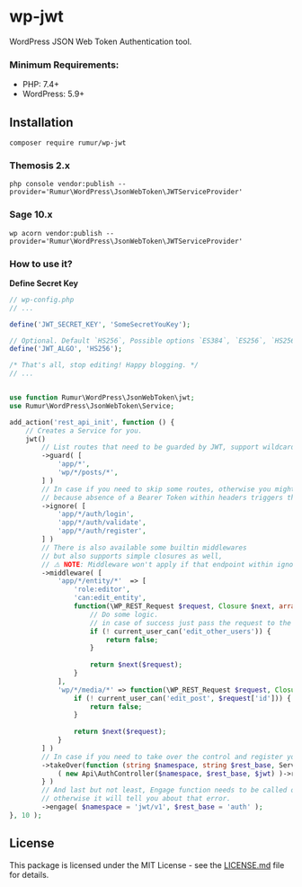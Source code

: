 # wp-jwt
WordPress JSON Web Token Authentication tool.

### Minimum Requirements:
 - PHP: 7.4+
 - WordPress: 5.9+

## Installation

```composer require rumur/wp-jwt```

### Themosis 2.x
```php console vendor:publish --provider='Rumur\WordPress\JsonWebToken\JWTServiceProvider'```

### Sage 10.x
```wp acorn vendor:publish --provider='Rumur\WordPress\JsonWebToken\JWTServiceProvider'```

### How to use it?

**Define Secret Key**

```php
// wp-config.php
// ...

define('JWT_SECRET_KEY', 'SomeSecretYouKey');

// Optional. Default `HS256`, Possible options `ES384`, `ES256`, `HS256`, `HS384`, `HS512`, `RS256`, `RS384`, `RS512`, `EdDSA`. 
define('JWT_ALGO', 'HS256');

/* That's all, stop editing! Happy blogging. */
// ...
```

```php

use function Rumur\WordPress\JsonWebToken\jwt;
use Rumur\WordPress\JsonWebToken\Service;

add_action('rest_api_init', function () {
    // Creates a Service for you. 
    jwt()
        // List routes that need to be guarded by JWT, support wildcards.
        ->guard( [ 
            'app/*',
            'wp/*/posts/*',
        ] )
        // In case if you need to skip some routes, otherwise you might get errors,
        // because absence of a Bearer Token within headers triggers that errors. 
        ->ignore( [
            'app/*/auth/login',
            'app/*/auth/validate',
            'app/*/auth/register',
        ] )
        // There is also available some builtin middlewares
        // but also supports simple closures as well,
        // ⚠️ NOTE: Middleware won't apply if that endpoint within ignore list ⚠️ 
        ->middleware( [
            'app/*/entity/*'  => [
                'role:editor',
                'can:edit_entity',
                function(\WP_REST_Request $request, Closure $next, array $attributes) {
                    // Do some logic.
                    // in case of success just pass the request to the next middleware
                    if (! current_user_can('edit_other_users')) {
                        return false;
                    }
                    
                    return $next($request);
                }
            ],
            'wp/*/media/*' => function(\WP_REST_Request $request, Closure $next, array $attributes) {
                if (! current_user_can('edit_post', $request['id'])) {
                    return false;
                }
               
                return $next($request);
            }
        ] )
        // In case if you need to take over the control and register your own routes.
        ->takeOver(function (string $namespace, string $rest_base, Service $jwt ) {
            ( new Api\AuthController($namespace, $rest_base, $jwt) )->register_routes();
        } )
        // And last but not least, Engage function needs to be called on `rest_api_init` action,
        // otherwise it will tell you about that error. 
        ->engage( $namespace = 'jwt/v1', $rest_base = 'auth' );
}, 10 );
```

## License
  This package is licensed under the MIT License - see the [LICENSE.md](https://github.com/rumur/wp-jwt/blob/master/LICENSE) file for details.
